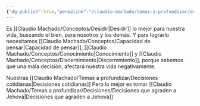 ```yaml
---
{"dg-publish":true,"permalink":"/claudio-machado/temas-a-profundizar/decisiones/tomar-decisiones-correctas/"}
---
```


Es [[Claudio Machado/Conceptos/Desidir\|Desidir]] lo mejor para nuestra vida, buscando el bien, para nosotros y los demás. Y para lograrlo necesitamos [[Claudio Machado/Conceptos/Capacidad de pensar\|Capacidad de pensar]], [[Claudio Machado/Conceptos/Conocimiento\|Conocimiento]] y [[Claudio Machado/Conceptos/Discernimiento\|Discernimiento]], porque sabemos que una mala decisión, afectará nuestra vida negativamente.

Nuestras [[Claudio Machado/Temas a profundizar/Decisiones cotidianas\|Decisiones cotidianas]] 
Pero lo mejor es tomar [[Claudio Machado/Temas a profundizar/Decisiones/Decisiones que agraden a Jehová\|Decisiones que agraden a Jehová]]
